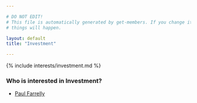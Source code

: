```yaml
---

# DO NOT EDIT!
# This file is automatically generated by get-members. If you change it, bad
# things will happen.

layout: default
title: "Investment"

---
```


{% include interests/investment.md %}

### Who is interested in Investment?


* [Paul Farrelly](../members/paul-farrelly.html)

